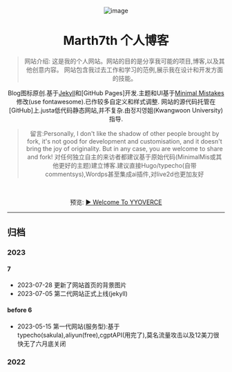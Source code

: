 

<div align='center'>

![image](https://github.com/Sumalene/March7thBlog/assets/124686994/04842755-988d-4857-aa7b-307a3eb9f7d6)

  <h1>Marth7th 个人博客</h1>
  
> 网站介绍:
这是我的个人网站。网站的目的是分享我可能的项目,博客,以及其他创意内容。
网站包含我过去工作和学习的范例,展示我在设计和开发方面的技能。

Blog图标原创.基于[Jekyll](https://jekyllrb.com/)和[GitHub Pages]开发.主题和UI基于[Minimal Mistakes](https://mademistakes.com/work/jekyll-themes/minimal-mistakes/)修改(use fontawesome).已作较多自定义和样式调整.
网站的源代码托管在[GitHub]上.justa低代码静态网站,并不复杂.由정지영姐(Kwangwoon University)指导.


> 留言:Personally, I don't like the shadow of other people brought by fork, it's not good for development and customisation, and it doesn't bring the joy of originality. But in any case, you are welcome to share and fork!
> 对任何独立自主的来访者都建议基于原始代码(MinimalMis或其他更好的主题)建立博客.建议直接Hugo/typecho(自带commentsys),Wordps甚至集成ai插件,对live2d也更加友好

<br>
  
 预览: [▶ Welcome To YYOVERCE ](https://sumalene.github.io/March7thBlog/)
  
</div>

---

## 归档

### 2023

#### 7

- 2023-07-28 更新了网站首页的背景图片
- 2023-07-05 第二代网站正式上线(jekyll)

#### before 6
- 2023-05-15 第一代网站(服务型):基于typecho(sakula),aliyun(free),cgptAPI(用完了),莫名流量攻击以及12美刀很快无了六月底关闭

### 2022





